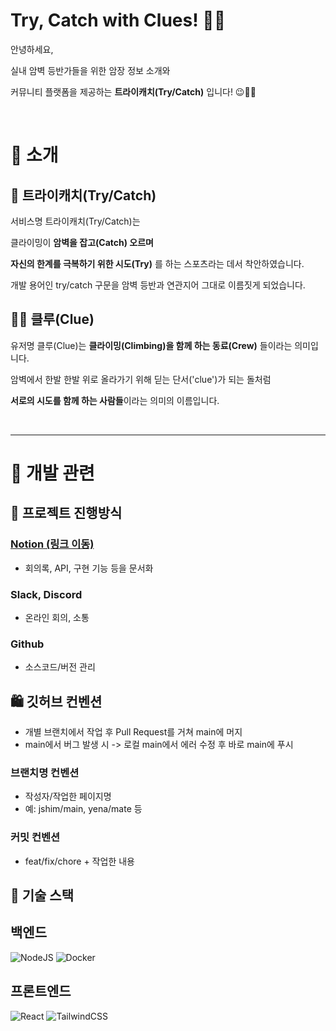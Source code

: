 # Try, Catch with Clues! 🧗‍♂️

안녕하세요,

실내 암벽 등반가들을 위한 암장 정보 소개와 

커뮤니티 플랫폼을 제공하는  **트라이캐치(Try/Catch)** 입니다! 😉🏃‍♀️

<br/>

# 🍦 소개
## 🥊 트라이캐치(Try/Catch)
서비스명 트라이캐치(Try/Catch)는 

클라이밍이 **암벽을 잡고(Catch) 오르며**

**자신의 한계를 극복하기 위한 시도(Try)** 를 하는 스포츠라는 데서 착안하였습니다. 

개발 용어인 try/catch 구문을 암벽 등반과 연관지어 그대로 이름짓게 되었습니다.

## 👩‍🚒 클루(Clue)
유저명 클루(Clue)는 **클라이밍(Climbing)을 함께 하는 동료(Crew)** 들이라는 의미입니다.

암벽에서 한발 한발 위로 올라가기 위해 딛는 단서('clue')가 되는 돌처럼 

**서로의 시도를 함께 하는 사람들**이라는 의미의 이름입니다.

<br/>

---

# 🚢 개발 관련

## 🎯 프로젝트 진행방식
### [Notion (링크 이동)](https://curvy-tendency-028.notion.site/90ead82254714b15a7f16b034c204b84?v=3997af13ff744670af84cfe94686fa9f)
* 회의록, API, 구현 기능 등을 문서화
### Slack, Discord
* 온라인 회의, 소통
### Github 
* 소스코드/버전 관리



## 🛍 깃허브 컨벤션

* 개별 브랜치에서 작업 후 Pull Request를 거쳐 main에 머지
* main에서 버그 발생 시 -> 로컬 main에서 에러 수정 후 바로 main에 푸시 

### 브랜치명 컨벤션
* 작성자/작업한 페이지명
* 예: jshim/main, yena/mate 등

### 커밋 컨벤션
* feat/fix/chore + 작업한 내용

## 🧶 기술 스택

## 백엔드
![NodeJS](https://img.shields.io/badge/node.js-6DA55F?style=for-the-badge&logo=node.js&logoColor=white)
![Docker](https://img.shields.io/badge/docker-%230db7ed.svg?style=for-the-badge&logo=docker&logoColor=white)

## 프론트엔드
![React](https://img.shields.io/badge/react-%2320232a.svg?style=for-the-badge&logo=react&logoColor=%2361DAFB)
![TailwindCSS](https://img.shields.io/badge/tailwindcss-%2338B2AC.svg?style=for-the-badge&logo=tailwind-css&logoColor=white)



